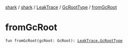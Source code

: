 [shark](../../../index.md) / [shark](../../index.md) / [LeakTrace](../index.md) / [GcRootType](index.md) / [fromGcRoot](./from-gc-root.md)

# fromGcRoot

`fun fromGcRoot(gcRoot: GcRoot): `[`LeakTrace.GcRootType`](index.md)